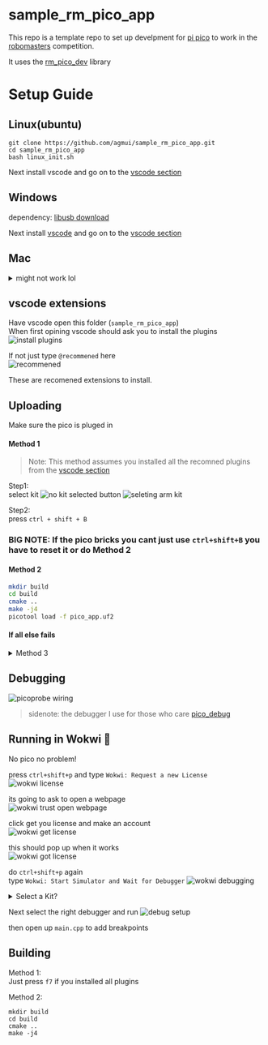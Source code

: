 # sample_rm_pico_app

This repo is a template repo to set up develpment for [pi pico](https://www.raspberrypi.com/documentation/microcontrollers/raspberry-pi-pico.html) to work in the [robomasters](https://www.robomaster.com/en-US) competition.

It uses the [rm_pico_dev](https://github.com/agmui/rm_pico_dev) library

# Setup Guide

## Linux(ubuntu)

```
git clone https://github.com/agmui/sample_rm_pico_app.git
cd sample_rm_pico_app
bash linux_init.sh
```

Next install vscode and go on to the [vscode section](#vscode-extensions)

## Windows

dependency:
[libusb download](https://github.com/libusb/libusb/releases/latest)

Next install [vscode](https://code.visualstudio.com/Download) and go on to the [vscode section](#vscode-extensions)

## Mac

<details>
<summary>might not work lol</summary>

`brew install libusb pkg-config`

</details>

## vscode extensions

Have vscode open this folder (`sample_rm_pico_app`)  
When first opining vscode should ask you to install the plugins  
![install plugins](pics/install_plugins.png)

If not just type `@recommened` here  
![recommened](pics/recommened.png)

These are recomened extensions to install.

## Uploading

Make sure the pico is pluged in

#### Method 1

> Note: This method assumes you installed all the recomned plugins from the [vscode section](#vscode-extensions)

Step1:  
select kit
![no kit selected button](pics/noKitBtn.png)
![seleting arm kit](pics/armKit.png)

Step2:  
press `ctrl + shift + B`  

### BIG NOTE: If the pico bricks you cant just use `ctrl+shift+B` you have to reset it or do Method 2

#### Method 2

```bash
mkdir build
cd build
cmake ..
make -j4
picotool load -f pico_app.uf2
```

#### If all else fails

<details>
<summary>Method 3</summary>

```bash
mkdir build
cd build
cmake ..
make -j4
```

unplug the pico  
Hold the bootsel button on the pico  
![bootsel](pics/bootsel.png)  
while still holding the button plug the pico back in

A usb stick should pop up in your file exploer  
TODO: add pic

drag and drop the `pico_app.u2f` file in the build folder

</details>

## Debugging

![picoprobe wiring](pic/../pics/picoprobe_wiring.png)
> sidenote: the debugger I use for those who care [pico_debug](https://github.com/essele/pico_debug/tree/v0.3)

## Running in Wokwi 👀

No pico no problem!

press `ctrl+shift+p` and type `Wokwi: Request a new License`
![wokwi license](pics/wokwi_license.png)

its going to ask to open a webpage  
![wokwi trust open webpage](pics/wokwi_license_open.png)

click get you license and make an account  
![wokwi get license](pics/wokwi_get_license.png)

this should pop up when it works  
![wokwi got license](pics/license_worked.png)

do `ctrl+shift+p` again  
type `Wokwi: Start Simulator and Wait for Debugger`
![wokwi debugging](pics/wokwi_debug_prompt.png)  

<details>
<summary>Select a Kit?</summary>

if it asks to select kit  
choose arm as kit  
![selecting kit for wokwi debug](pics/wokwi_select_kit.png)

</details>  

Next select the right debugger and run
![debug setup](pics/wokwi_debug_setup.png)

then open up `main.cpp` to add breakpoints

## Building

Method 1:  
Just press `f7` if you installed all plugins

Method 2:

```
mkdir build
cd build
cmake ..
make -j4
```
